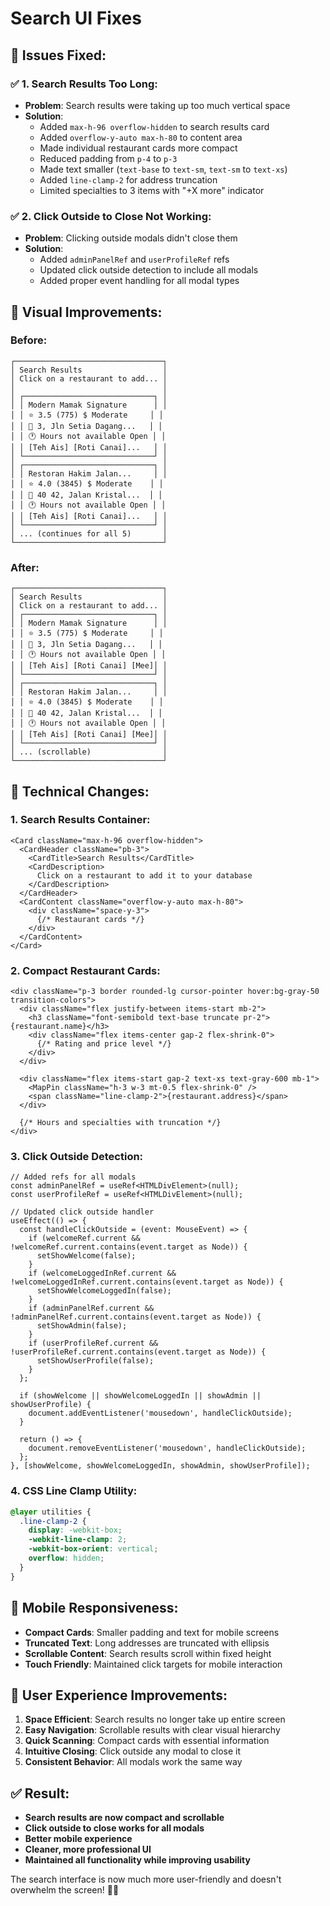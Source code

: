 # Search UI Fixes

## 🎯 **Issues Fixed:**

### ✅ **1. Search Results Too Long:**
- **Problem**: Search results were taking up too much vertical space
- **Solution**: 
  - Added `max-h-96 overflow-hidden` to search results card
  - Added `overflow-y-auto max-h-80` to content area
  - Made individual restaurant cards more compact
  - Reduced padding from `p-4` to `p-3`
  - Made text smaller (`text-base` to `text-sm`, `text-sm` to `text-xs`)
  - Added `line-clamp-2` for address truncation
  - Limited specialties to 3 items with "+X more" indicator

### ✅ **2. Click Outside to Close Not Working:**
- **Problem**: Clicking outside modals didn't close them
- **Solution**:
  - Added `adminPanelRef` and `userProfileRef` refs
  - Updated click outside detection to include all modals
  - Added proper event handling for all modal types

## 🎨 **Visual Improvements:**

### **Before:**
```
┌─────────────────────────────────┐
│ Search Results                  │
│ Click on a restaurant to add... │
│                                 │
│ ┌─────────────────────────────┐ │
│ │ Modern Mamak Signature      │ │
│ │ ⭐ 3.5 (775) $ Moderate     │ │
│ │ 📍 3, Jln Setia Dagang...   │ │
│ │ 🕐 Hours not available Open │ │
│ │ [Teh Ais] [Roti Canai]...   │ │
│ └─────────────────────────────┘ │
│ ┌─────────────────────────────┐ │
│ │ Restoran Hakim Jalan...     │ │
│ │ ⭐ 4.0 (3845) $ Moderate    │ │
│ │ 📍 40 42, Jalan Kristal...  │ │
│ │ 🕐 Hours not available Open │ │
│ │ [Teh Ais] [Roti Canai]...   │ │
│ └─────────────────────────────┘ │
│ ... (continues for all 5)       │
└─────────────────────────────────┘
```

### **After:**
```
┌─────────────────────────────────┐
│ Search Results                  │
│ Click on a restaurant to add... │
│ ┌─────────────────────────────┐ │
│ │ Modern Mamak Signature      │ │
│ │ ⭐ 3.5 (775) $ Moderate     │ │
│ │ 📍 3, Jln Setia Dagang...   │ │
│ │ 🕐 Hours not available Open │ │
│ │ [Teh Ais] [Roti Canai] [Mee]│ │
│ └─────────────────────────────┘ │
│ ┌─────────────────────────────┐ │
│ │ Restoran Hakim Jalan...     │ │
│ │ ⭐ 4.0 (3845) $ Moderate    │ │
│ │ 📍 40 42, Jalan Kristal...  │ │
│ │ 🕐 Hours not available Open │ │
│ │ [Teh Ais] [Roti Canai] [Mee]│ │
│ └─────────────────────────────┘ │
│ ... (scrollable)                │
└─────────────────────────────────┘
```

## 🔧 **Technical Changes:**

### **1. Search Results Container:**
```tsx
<Card className="max-h-96 overflow-hidden">
  <CardHeader className="pb-3">
    <CardTitle>Search Results</CardTitle>
    <CardDescription>
      Click on a restaurant to add it to your database
    </CardDescription>
  </CardHeader>
  <CardContent className="overflow-y-auto max-h-80">
    <div className="space-y-3">
      {/* Restaurant cards */}
    </div>
  </CardContent>
</Card>
```

### **2. Compact Restaurant Cards:**
```tsx
<div className="p-3 border rounded-lg cursor-pointer hover:bg-gray-50 transition-colors">
  <div className="flex justify-between items-start mb-2">
    <h3 className="font-semibold text-base truncate pr-2">{restaurant.name}</h3>
    <div className="flex items-center gap-2 flex-shrink-0">
      {/* Rating and price level */}
    </div>
  </div>
  
  <div className="flex items-start gap-2 text-xs text-gray-600 mb-1">
    <MapPin className="h-3 w-3 mt-0.5 flex-shrink-0" />
    <span className="line-clamp-2">{restaurant.address}</span>
  </div>
  
  {/* Hours and specialties with truncation */}
</div>
```

### **3. Click Outside Detection:**
```tsx
// Added refs for all modals
const adminPanelRef = useRef<HTMLDivElement>(null);
const userProfileRef = useRef<HTMLDivElement>(null);

// Updated click outside handler
useEffect(() => {
  const handleClickOutside = (event: MouseEvent) => {
    if (welcomeRef.current && !welcomeRef.current.contains(event.target as Node)) {
      setShowWelcome(false);
    }
    if (welcomeLoggedInRef.current && !welcomeLoggedInRef.current.contains(event.target as Node)) {
      setShowWelcomeLoggedIn(false);
    }
    if (adminPanelRef.current && !adminPanelRef.current.contains(event.target as Node)) {
      setShowAdmin(false);
    }
    if (userProfileRef.current && !userProfileRef.current.contains(event.target as Node)) {
      setShowUserProfile(false);
    }
  };

  if (showWelcome || showWelcomeLoggedIn || showAdmin || showUserProfile) {
    document.addEventListener('mousedown', handleClickOutside);
  }

  return () => {
    document.removeEventListener('mousedown', handleClickOutside);
  };
}, [showWelcome, showWelcomeLoggedIn, showAdmin, showUserProfile]);
```

### **4. CSS Line Clamp Utility:**
```css
@layer utilities {
  .line-clamp-2 {
    display: -webkit-box;
    -webkit-line-clamp: 2;
    -webkit-box-orient: vertical;
    overflow: hidden;
  }
}
```

## 📱 **Mobile Responsiveness:**

- **Compact Cards**: Smaller padding and text for mobile screens
- **Truncated Text**: Long addresses are truncated with ellipsis
- **Scrollable Content**: Search results scroll within fixed height
- **Touch Friendly**: Maintained click targets for mobile interaction

## 🎯 **User Experience Improvements:**

1. **Space Efficient**: Search results no longer take up entire screen
2. **Easy Navigation**: Scrollable results with clear visual hierarchy
3. **Quick Scanning**: Compact cards with essential information
4. **Intuitive Closing**: Click outside any modal to close it
5. **Consistent Behavior**: All modals work the same way

## ✅ **Result:**

- **Search results are now compact and scrollable**
- **Click outside to close works for all modals**
- **Better mobile experience**
- **Cleaner, more professional UI**
- **Maintained all functionality while improving usability**

The search interface is now much more user-friendly and doesn't overwhelm the screen! 🎯✨
